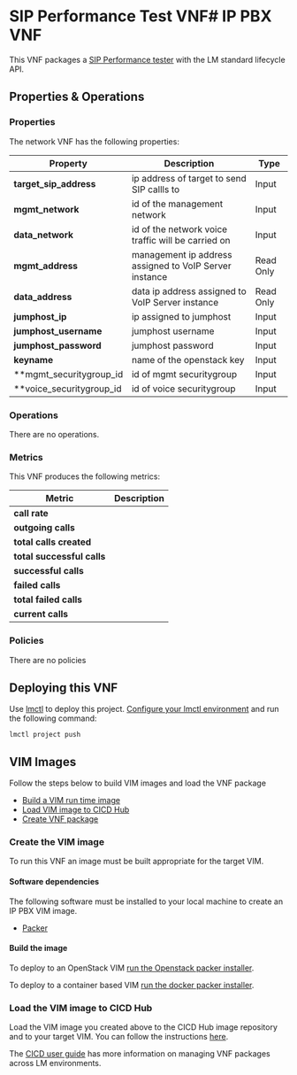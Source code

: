 # SIP Performance Test VNF# IP PBX VNF

This VNF packages a [SIP Performance tester](http://sipp.sourceforge.net/) with the LM standard lifecycle API.

## Properties & Operations

### Properties

The network VNF has the following properties:

| Property              |  Description                                  | Type      |
|-----------------------|-----------------------------------------------|-----------|
| **target_sip_address**  | ip address of target to send SIP callls to  | Input     |
| **mgmt_network**      | id of the management network                  | Input     |
| **data_network**      | id of the network voice traffic will be carried on | Input    |
| **mgmt_address**      | management ip address assigned to VoIP Server instance | Read Only |
| **data_address**      | data ip address assigned to VoIP Server instance  | Read Only |
| **jumphost_ip**       | ip assigned to jumphost                       | Input     |
| **jumphost_username** | jumphost username                             | Input     |
| **jumphost_password** | jumphost password                             | Input     |
| **keyname**           | name of the openstack key                     | Input     |
| **mgmt_securitygroup_id | id of mgmt securitygroup                    | Input     |
|  **voice_securitygroup_id | id of voice securitygroup                 | Input     |

### Operations

There are no operations. 

### Metrics

This VNF produces the following metrics:

| Metric                      |  Description                        |
|-----------------------------|-------------------------------------|
| **call rate**               | |
| **outgoing calls**          | |
| **total calls created**     | |
| **total successful calls**  | |
| **successful calls**        | |
| **failed calls**            | |
| **total failed calls**      | |
| **current calls**           | |

### Policies

There are no policies 

## Deploying this VNF

Use [lmctl](http://servicelifecyclemanager.com/reference/lmctl/) to deploy this project. [Configure your lmctl environment](http://servicelifecyclemanager.com/reference/lmctl/#configure-lmctl-environments) and run the following command:

```
lmctl project push
```

## VIM Images

Follow the steps below to build VIM images and load the VNF package
* [Build a VIM run time image](#create-the-vim-image)
* [Load VIM image to CICD Hub](#load-the-vim-image-to-cicd-hub)
* [Create VNF package](#push-vnf-package)

### Create the VIM image

To run this VNF an image must be built appropriate for the target VIM. 

#### Software dependencies

The following software must be installed to your local machine to create an IP PBX VIM image. 
* [Packer](https://packer.io/)

#### Build the image

To deploy to an OpenStack VIM [run the Openstack packer installer](/vnfs/sip-performance/VNFCs/sipp-vnfc/VDUs/packer/openstack/Readme.md).

To deploy to a container based VIM [run the docker packer installer](/vnfs/sip-performance/VNFCs/sipp-vnfc/VDUs/packer/docker/Readme.md).

### Load the VIM image to CICD Hub

Load the VIM image you created above to the CICD Hub image repository and to your target VIM. You can follow the instructions [here](http://servicelifecyclemanager.com/user-guides/cicd/upload-images/).

The [CICD user guide](http://servicelifecyclemanager.com/user-guides/cicd/getting-started/) has more information on managing VNF packages across LM environments. 